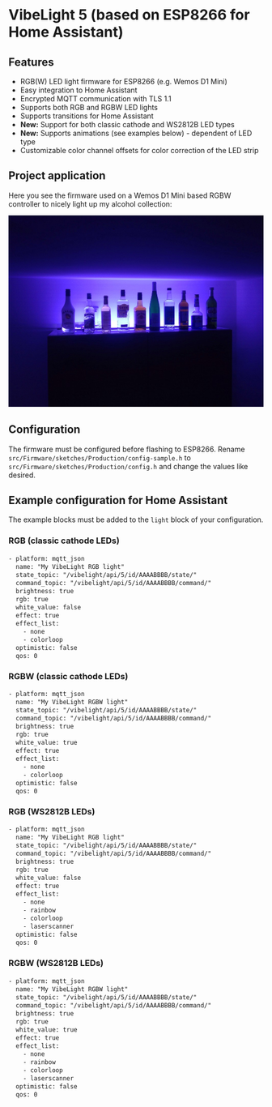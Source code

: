 # VibeLight 5 (based on ESP8266 for Home Assistant)

## Features

- RGB(W) LED light firmware for ESP8266 (e.g. Wemos D1 Mini)
- Easy integration to Home Assistant
- Encrypted MQTT communication with TLS 1.1
- Supports both RGB and RGBW LED lights
- Supports transitions for Home Assistant
- **New:** Support for both classic cathode and WS2812B LED types
- **New:** Supports animations (see examples below) - dependent of LED type
- Customizable color channel offsets for color correction of the LED strip

## Project application

Here you see the firmware used on a Wemos D1 Mini based RGBW controller to nicely light up my alcohol collection:

<img alt="VibeLight 5.0 nicely lights up my alcohol collection" src="https://github.com/bastianraschke/vibelight-5-homeassistant-rgbw/blob/master/projectcover.jpg" width="650">

## Configuration

The firmware must be configured before flashing to ESP8266. Rename `src/Firmware/sketches/Production/config-sample.h` to `src/Firmware/sketches/Production/config.h` and change the values like desired.

## Example configuration for Home Assistant

The example blocks must be added to the `light` block of your configuration.

### RGB (classic cathode LEDs)

    - platform: mqtt_json
      name: "My VibeLight RGB light"
      state_topic: "/vibelight/api/5/id/AAAABBBB/state/"
      command_topic: "/vibelight/api/5/id/AAAABBBB/command/"
      brightness: true
      rgb: true
      white_value: false
      effect: true
      effect_list:
        - none
        - colorloop
      optimistic: false
      qos: 0


### RGBW (classic cathode LEDs)

    - platform: mqtt_json
      name: "My VibeLight RGBW light"
      state_topic: "/vibelight/api/5/id/AAAABBBB/state/"
      command_topic: "/vibelight/api/5/id/AAAABBBB/command/"
      brightness: true
      rgb: true
      white_value: true
      effect: true
      effect_list:
        - none
        - colorloop
      optimistic: false
      qos: 0

### RGB (WS2812B LEDs)

    - platform: mqtt_json
      name: "My VibeLight RGB light"
      state_topic: "/vibelight/api/5/id/AAAABBBB/state/"
      command_topic: "/vibelight/api/5/id/AAAABBBB/command/"
      brightness: true
      rgb: true
      white_value: false
      effect: true
      effect_list:
        - none
        - rainbow
        - colorloop
        - laserscanner
      optimistic: false
      qos: 0

### RGBW (WS2812B LEDs)

    - platform: mqtt_json
      name: "My VibeLight RGBW light"
      state_topic: "/vibelight/api/5/id/AAAABBBB/state/"
      command_topic: "/vibelight/api/5/id/AAAABBBB/command/"
      brightness: true
      rgb: true
      white_value: true
      effect: true
      effect_list:
        - none
        - rainbow
        - colorloop
        - laserscanner
      optimistic: false
      qos: 0
